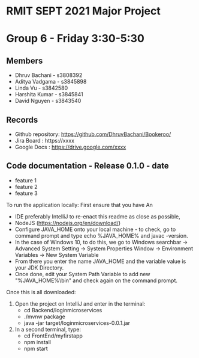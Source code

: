 # RMIT SEPT 2021 Major Project

# Group 6 - Friday 3:30-5:30

## Members
* Dhruv Bachani     - s3808392
* Aditya Vadgama    - s3845898
* Linda Vu          - s3842580
* Harshita Kumar    - s3845841 
* David Nguyen      - s3843540

## Records

* Github repository: https://github.com/DhruvBachani/Bookeroo/
* Jira Board : https://xxxx
* Google Docs : https://drive.google.com/xxxx

	
## Code documentation - Release 0.1.0 - date
* feature 1
* feature 2
* feature 3
  

To run the application locally:
First ensure that you have 
An 
- IDE preferably IntelliJ to re-enact this readme as close as possible, 
- NodeJS (https://nodejs.org/en/download/)
- Configure JAVA_HOME onto your local machine - to check, go to command prompt and type echo %JAVA_HOME% and javac -version. 
- 	In the case of Windows 10, to do this, we go to Windows searchbar -> Advanced System Setting -> System Properties Window -> Environment Variables -> New System Variable
- 	From there you enter the name JAVA_HOME and the variable value is your JDK Directory.
- 	Once done, edit your System Path Variable to add new "%JAVA_HOME%\bin" and check again on the command prompt.

Once this is all downloaded:
1. Open the project on IntelliJ and enter in the terminal:
	- cd Backend/loginmicroservices
	- ./mvnw package
	- java -jar target/loginmicroservices-0.0.1.jar
2. In a second terminal, type:
	- cd FrontEnd/myfirstapp
	- npm install
	- npm start
